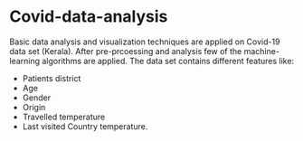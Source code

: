 # Covid-data-analysis
Basic data analysis and visualization techniques are applied on Covid-19 data set (Kerala). After pre-prcoessing and analysis few of the machine-learning algorithms are applied. 
The data set contains different features like:
* Patients district
* Age
* Gender
* Origin
* Travelled temperature
* Last visited Country temperature. 
 
